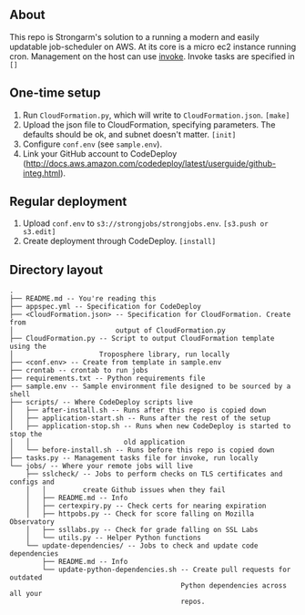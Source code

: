 ## About
This repo is Strongarm's solution to a running a modern and easily updatable
job-scheduler on AWS. At its core is a micro ec2 instance running cron.
Management on the host can use [invoke](http://www.pyinvoke.org/). Invoke
tasks are specified in `[]`

## One-time setup
1. Run `CloudFormation.py`, which will write to `CloudFormation.json`. `[make]`
2. Upload the json file to CloudFormation, specifying parameters. The defaults
   should be ok, and subnet doesn't matter. `[init]`
3. Configure `conf.env` (see `sample.env`).
4. Link your GitHub account to CodeDeploy
   (http://docs.aws.amazon.com/codedeploy/latest/userguide/github-integ.html).

## Regular deployment
1. Upload `conf.env` to `s3://strongjobs/strongjobs.env`. `[s3.push or
   s3.edit]`
2. Create deployment through CodeDeploy. `[install]`

## Directory layout
```
.
├── README.md -- You're reading this
├── appspec.yml -- Specification for CodeDeploy
├── <CloudFormation.json> -- Specification for CloudFormation. Create from
│                         output of CloudFormation.py
├── CloudFormation.py -- Script to output CloudFormation template using the
│                     Troposphere library, run locally
├── <conf.env> -- Create from template in sample.env
├── crontab -- crontab to run jobs
├── requirements.txt -- Python requirements file
├── sample.env -- Sample environment file designed to be sourced by a shell
├── scripts/ -- Where CodeDeploy scripts live
│   ├── after-install.sh -- Runs after this repo is copied down
│   ├── application-start.sh -- Runs after the rest of the setup
│   ├── application-stop.sh -- Runs when new CodeDeploy is started to stop the
│   │                       old application
│   └── before-install.sh -- Runs before this repo is copied down
├── tasks.py -- Management tasks file for invoke, run locally
└── jobs/ -- Where your remote jobs will live
    ├── sslcheck/ -- Jobs to perform checks on TLS certificates and configs and
    │   │         create Github issues when they fail
    │   ├── README.md -- Info
    │   ├── certexpiry.py -- Check certs for nearing expiration
    │   ├── httpobs.py -- Check for score falling on Mozilla Observatory
    │   ├── ssllabs.py -- Check for grade falling on SSL Labs
    │   └── utils.py -- Helper Python functions
    └── update-dependencies/ -- Jobs to check and update code dependencies
        ├── README.md -- Info
        └── update-python-dependencies.sh -- Create pull requests for outdated 
                                          Python dependencies across all your
                                          repos.
```
